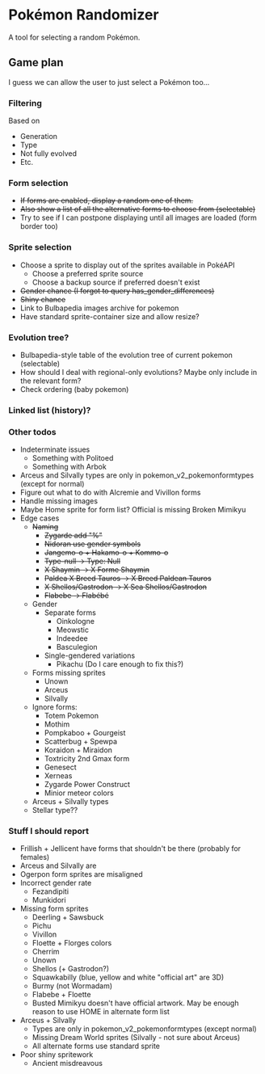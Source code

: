 # Pokémon Randomizer
A tool for selecting a random Pokémon.

## Game plan
I guess we can allow the user to just select a Pokémon too...

### Filtering
Based on
- Generation
- Type
- Not fully evolved
- Etc.

### Form selection
- ~~If forms are enabled, display a random one of them.~~
- ~~Also show a list of all the alternative forms to choose from (selectable)~~
- Try to see if I can postpone displaying until all images are loaded (form border too)

### Sprite selection
- Choose a sprite to display out of the sprites available in PokéAPI
  - Choose a preferred sprite source
  - Choose a backup source if preferred doesn't exist
- ~~Gender chance (I forgot to query has_gender_differences)~~
- ~~Shiny chance~~
- Link to Bulbapedia images archive for pokemon
- Have standard sprite-container size and allow resize?

### Evolution tree?
- Bulbapedia-style table of the evolution tree of current pokemon (selectable)
- How should I deal with regional-only evolutions? Maybe only include in the relevant form?
- Check ordering (baby pokemon)

### Linked list (history)?

### Other todos
- Indeterminate issues
  - Something with Politoed
  - Something with Arbok
- Arceus and Silvally types are only in pokemon_v2_pokemonformtypes (except for normal)
- Figure out what to do with Alcremie and Vivillon forms
- Handle missing images
- Maybe Home sprite for form list? Official is missing Broken Mimikyu
- Edge cases
  - ~~Naming~~
    - ~~Zygarde add "%"~~
    - ~~Nidoran use gender symbols~~
    - ~~Jangemo-o + Hakamo-o + Kommo-o~~
    - ~~Type-null -> Type: Null~~
    - ~~X Shaymin -> X Forme Shaymin~~
    - ~~Paldea X Breed Tauros -> X Breed Paldean Tauros~~
    - ~~X Shellos/Gastrodon -> X Sea Shellos/Gastrodon~~
    - ~~Flabebe -> Flabébé~~
  - Gender
    - Separate forms
      - Oinkologne
      - Meowstic
      - Indeedee
      - Basculegion
    - Single-gendered variations
      - Pikachu (Do I care enough to fix this?)
  - Forms missing sprites
    - Unown
    - Arceus
    - Silvally
  - Ignore forms:
    - Totem Pokemon
    - Mothim
    - Pompkaboo + Gourgeist
    - Scatterbug + Spewpa 
    - Koraidon + Miraidon
    - Toxtricity 2nd Gmax form
    - Genesect
    - Xerneas
    - Zygarde Power Construct
    - Minior meteor colors
  - Arceus + Silvally types
  - Stellar type??

### Stuff I should report
- Frillish + Jellicent have forms that shouldn't be there (probably for females)
- Arceus and Silvally are 
- Ogerpon form sprites are misaligned
- Incorrect gender rate
  - Fezandipiti
  - Munkidori
- Missing form sprites
  - Deerling + Sawsbuck
  - Pichu
  - Vivillon
  - Floette + Florges colors
  - Cherrim
  - Unown
  - Shellos (+ Gastrodon?)
  - Squawkabilly (blue, yellow and white "official art" are 3D)
  - Burmy (not Wormadam)
  - Flabebe + Floette
  - Busted Mimikyu doesn't have official artwork. May be enough reason to use HOME in alternate form list
- Arceus + Silvally
  - Types are only in pokemon_v2_pokemonformtypes (except normal)
  - Missing Dream World sprites (Silvally - not sure about Arceus)
  - All alternate forms use standard sprite
- Poor shiny spritework
  - Ancient misdreavous